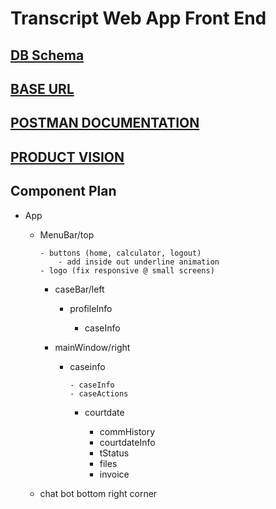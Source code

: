 
# Transcript Web App Front End

## [DB Schema](https://dbdesigner.page.link/gbEtfTr1XjgwDa2C7)

## [BASE URL](https://transcript-webapp.herokuapp.com/api)

## [POSTMAN DOCUMENTATION](https://documenter.getpostman.com/view/6401823/SzRxWAvu?version=latest)

## [PRODUCT VISION](https://aquoco-my.sharepoint.com/:w:/g/personal/evoingram_aquoco_onmicrosoft_com/ES9-HPl3otdAjjtMrqpWIrkBMTrLyRDvxVEtYGkOMWLDUQ?e=fXTfhK)

## Component Plan

- App

  - MenuBar/top

        - buttons (home, calculator, logout)
            - add inside out underline animation
        - logo (fix responsive @ small screens)

    - caseBar/left

      - profileInfo

        - caseInfo

    - mainWindow/right

      - caseinfo

            - caseInfo
            - caseActions

        - courtdate

          - commHistory
          - courtdateInfo
          - tStatus
          - files
          - invoice

  - chat bot bottom right corner
